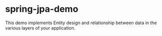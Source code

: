 # spring-jpa-demo
This demo implements Entity design and relationship between data in the various layers of your application.
